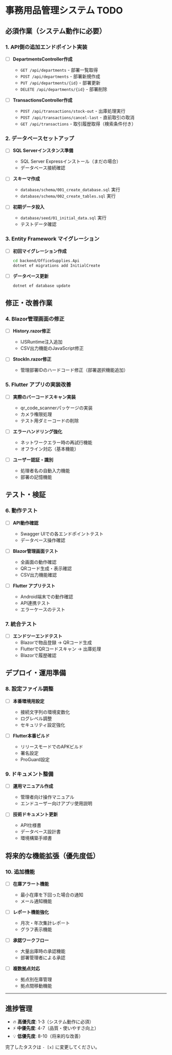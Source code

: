 # 事務用品管理システム TODO

## 必須作業（システム動作に必要）

### 1. API側の追加エンドポイント実装
- [ ] **DepartmentsController作成**
  - `GET /api/departments` - 部署一覧取得
  - `POST /api/departments` - 部署新規作成
  - `PUT /api/departments/{id}` - 部署更新
  - `DELETE /api/departments/{id}` - 部署削除

- [ ] **TransactionsController作成**
  - `POST /api/transactions/stock-out` - 出庫処理実行
  - `POST /api/transactions/cancel-last` - 直前取引の取消
  - `GET /api/transactions` - 取引履歴取得（検索条件付き）

### 2. データベースセットアップ
- [ ] **SQL Serverインスタンス準備**
  - SQL Server Expressインストール（まだの場合）
  - データベース接続確認

- [ ] **スキーマ作成**
  - `database/schema/001_create_database.sql` 実行
  - `database/schema/002_create_tables.sql` 実行

- [ ] **初期データ投入**
  - `database/seed/01_initial_data.sql` 実行
  - テストデータ確認

### 3. Entity Framework マイグレーション
- [ ] **初回マイグレーション作成**
  ```bash
  cd backend/OfficeSupplies.Api
  dotnet ef migrations add InitialCreate
  ```

- [ ] **データベース更新**
  ```bash
  dotnet ef database update
  ```

## 修正・改善作業

### 4. Blazor管理画面の修正
- [ ] **History.razor修正**
  - IJSRuntime注入追加
  - CSV出力機能のJavaScript修正

- [ ] **StockIn.razor修正**
  - 管理部署IDのハードコード修正（部署選択機能追加）

### 5. Flutter アプリの実装改善
- [ ] **実際のバーコードスキャン実装**
  - qr_code_scannerパッケージの実装
  - カメラ権限処理
  - テスト用ダミーコードの削除

- [ ] **エラーハンドリング強化**
  - ネットワークエラー時の再試行機能
  - オフライン対応（基本機能）

- [ ] **ユーザー認証・識別**
  - 処理者名の自動入力機能
  - 部署の記憶機能

## テスト・検証

### 6. 動作テスト
- [ ] **API動作確認**
  - Swagger UIでの各エンドポイントテスト
  - データベース操作確認

- [ ] **Blazor管理画面テスト**
  - 全画面の動作確認
  - QRコード生成・表示確認
  - CSV出力機能確認

- [ ] **Flutter アプリテスト**
  - Android端末での動作確認
  - API連携テスト
  - エラーケースのテスト

### 7. 統合テスト
- [ ] **エンドツーエンドテスト**
  - Blazorで物品登録 → QRコード生成
  - FlutterでQRコードスキャン → 出庫処理
  - Blazorで履歴確認

## デプロイ・運用準備

### 8. 設定ファイル調整
- [ ] **本番環境用設定**
  - 接続文字列の環境変数化
  - ログレベル調整
  - セキュリティ設定強化

- [ ] **Flutter本番ビルド**
  - リリースモードでのAPKビルド
  - 署名設定
  - ProGuard設定

### 9. ドキュメント整備
- [ ] **運用マニュアル作成**
  - 管理者向け操作マニュアル
  - エンドユーザー向けアプリ使用説明

- [ ] **技術ドキュメント更新**
  - API仕様書
  - データベース設計書
  - 環境構築手順書

## 将来的な機能拡張（優先度低）

### 10. 追加機能
- [ ] **在庫アラート機能**
  - 最小在庫を下回った場合の通知
  - メール通知機能

- [ ] **レポート機能強化**
  - 月次・年次集計レポート
  - グラフ表示機能

- [ ] **承認ワークフロー**
  - 大量出庫時の承認機能
  - 部署管理者による承認

- [ ] **複数拠点対応**
  - 拠点別在庫管理
  - 拠点間移動機能

---

## 進捗管理

- 🔥 **高優先度**: 1-3（システム動作に必須）
- ⚡ **中優先度**: 4-7（品質・使いやすさ向上）
- 💡 **低優先度**: 8-10（将来的な改善）

完了したタスクは `- [x]` に変更してください。